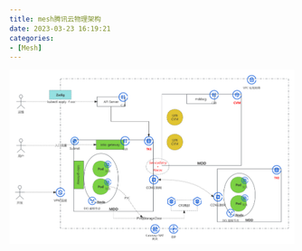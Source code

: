 ```yaml
---
title: mesh腾讯云物理架构
date: 2023-03-23 16:19:21
categories: 
- [Mesh]
---
```


![Mesh物理架构](mesh腾讯云物理架构/Mesh物理架构.jpg)
